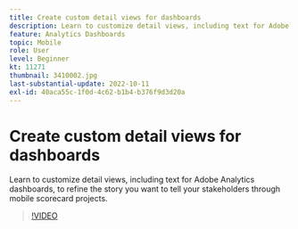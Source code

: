 ```yaml
---
title: Create custom detail views for dashboards
description: Learn to customize detail views, including text for Adobe Analytics dashboards, to refine the story you want to tell your stakeholders through mobile scorecard projects.
feature: Analytics Dashboards
topic: Mobile
role: User
level: Beginner
kt: 11271
thumbnail: 3410002.jpg
last-substantial-update: 2022-10-11
exl-id: 40aca55c-1f0d-4c62-b1b4-b376f9d3d20a
---
```

# Create custom detail views for dashboards

Learn to customize detail views, including text for Adobe Analytics dashboards, to refine the story you want to tell your stakeholders through mobile scorecard projects.

>[!VIDEO](https://video.tv.adobe.com/v/3410002/?quality=12&learn=on)
